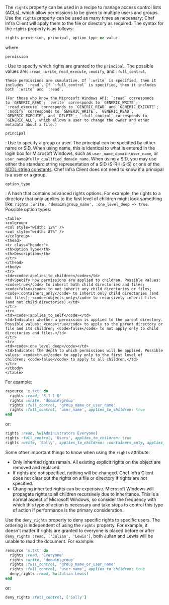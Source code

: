 The `rights` property can be used in a recipe to manage access control
lists (ACLs), which allow permissions to be given to multiple users and
groups. Use the `rights` property can be used as many times as
necessary; Chef Infra Client will apply them to the file or directory as
required. The syntax for the `rights` property is as follows:

```ruby
rights permission, principal, option_type => value
```

where

`permission`

:   Use to specify which rights are granted to the `principal`. The
    possible values are: `:read`, `:write`, `read_execute`, `:modify`,
    and `:full_control`.

    These permissions are cumulative. If `:write` is specified, then it
    includes `:read`. If `:full_control` is specified, then it includes
    both `:write` and `:read`.

    (For those who know the Microsoft Windows API: `:read` corresponds
    to `GENERIC_READ`; `:write` corresponds to `GENERIC_WRITE`;
    `:read_execute` corresponds to `GENERIC_READ` and `GENERIC_EXECUTE`;
    `:modify` corresponds to `GENERIC_WRITE`, `GENERIC_READ`,
    `GENERIC_EXECUTE`, and `DELETE`; `:full_control` corresponds to
    `GENERIC_ALL`, which allows a user to change the owner and other
    metadata about a file.)

`principal`

:   Use to specify a group or user. The principal can be specified by
    either name or SID. When using name, this is identical to what is
    entered in the login box for Microsoft Windows, such as `user_name`,
    `domain\user_name`, or `user_name@fully_qualified_domain_name`. When
    using a SID, you may use either the standard string representation of
    a SID (S-R-I-S-S) or one of the [SDDL string constants](https://docs.microsoft.com/windows/win32/secauthz/sid-strings). Chef
    Infra Client does not need to know if a principal is a user or a
    group.

`option_type`

:   A hash that contains advanced rights options. For example, the
    rights to a directory that only applies to the first level of
    children might look something like:
    `rights :write, 'domain\group_name', :one_level_deep => true`.
    Possible option types:

    <table>
    <colgroup>
    <col style="width: 12%" />
    <col style="width: 87%" />
    </colgroup>
    <thead>
    <tr class="header">
    <th>Option Type</th>
    <th>Description</th>
    </tr>
    </thead>
    <tbody>
    <tr>
    <td><code>:applies_to_children</code></td>
    <td>Specify how permissions are applied to children. Possible values: <code>true</code> to inherit both child directories and files; <code>false</code> to not inherit any child directories or files; <code>:containers_only</code> to inherit only child directories (and not files); <code>:objects_only</code> to recursively inherit files (and not child directories).</td>
    </tr>
    <tr>
    <td><code>:applies_to_self</code></td>
    <td>Indicates whether a permission is applied to the parent directory. Possible values: <code>true</code> to apply to the parent directory or file and its children; <code>false</code> to not apply only to child directories and files.</td>
    </tr>
    <tr>
    <td><code>:one_level_deep</code></td>
    <td>Indicates the depth to which permissions will be applied. Possible values: <code>true</code> to apply only to the first level of children; <code>false</code> to apply to all children.</td>
    </tr>
    </tbody>
    </table>

For example:

```ruby
resource 'x.txt' do
  rights :read, 'S-1-1-0'
  rights :write, 'domain\group'
  rights :full_control, 'group_name_or_user_name'
  rights :full_control, 'user_name', applies_to_children: true
end
```

or:

```ruby
rights :read, %w(Administrators Everyone)
rights :full_control, 'Users', applies_to_children: true
rights :write, 'Sally', applies_to_children: :containers_only, applies_to_self: false, one_level_deep: true
```

Some other important things to know when using the `rights` attribute:

- Only inherited rights remain. All existing explicit rights on the
    object are removed and replaced.
- If rights are not specified, nothing will be changed. Chef Infra
    Client does not clear out the rights on a file or directory if
    rights are not specified.
- Changing inherited rights can be expensive. Microsoft Windows will
    propagate rights to all children recursively due to inheritance.
    This is a normal aspect of Microsoft Windows, so consider the
    frequency with which this type of action is necessary and take steps
    to control this type of action if performance is the primary
    consideration.

Use the `deny_rights` property to deny specific rights to specific
users. The ordering is independent of using the `rights` property. For
example, it doesn't matter if rights are granted to everyone is placed
before or after `deny_rights :read, ['Julian', 'Lewis']`, both Julian
and Lewis will be unable to read the document. For example:

```ruby
resource 'x.txt' do
  rights :read, 'Everyone'
  rights :write, 'domain\group'
  rights :full_control, 'group_name_or_user_name'
  rights :full_control, 'user_name', applies_to_children: true
  deny_rights :read, %w(Julian Lewis)
end
```

or:

```ruby
deny_rights :full_control, ['Sally']
```
